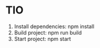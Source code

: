 # TIO
1. Install dependencies:
npm install
2. Build project:
npm run build
3. Start project:
npm start
